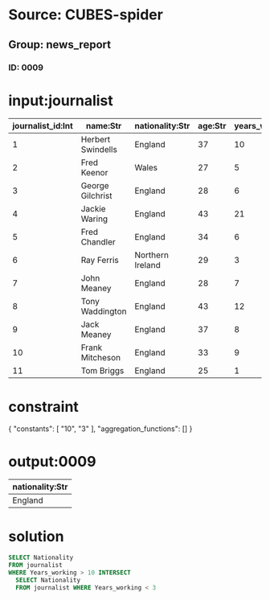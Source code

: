 # Source: CUBES-spider
## Group: news_report
### ID: 0009

# input:journalist

| journalist_id:Int | name:Str | nationality:Str | age:Str | years_working:Int |
|---|---|---|---|---|
| 1 | Herbert Swindells | England | 37 | 10 |
| 2 | Fred Keenor | Wales | 27 | 5 |
| 3 | George Gilchrist | England | 28 | 6 |
| 4 | Jackie Waring | England | 43 | 21 |
| 5 | Fred Chandler | England | 34 | 6 |
| 6 | Ray Ferris | Northern Ireland | 29 | 3 |
| 7 | John Meaney | England | 28 | 7 |
| 8 | Tony Waddington | England | 43 | 12 |
| 9 | Jack Meaney | England | 37 | 8 |
| 10 | Frank Mitcheson | England | 33 | 9 |
| 11 | Tom Briggs | England | 25 | 1 |

# constraint

{
  "constants": [
    "10",
    "3"
  ],
  "aggregation_functions": []
}

# output:0009

| nationality:Str |
|---|
| England |

# solution

```sql
SELECT Nationality
FROM journalist
WHERE Years_working > 10 INTERSECT
  SELECT Nationality
  FROM journalist WHERE Years_working < 3
```

